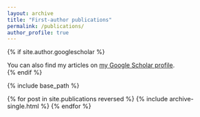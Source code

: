 ```yaml
---
layout: archive
title: "First-author publications"
permalink: /publications/
author_profile: true
---
```

{% if site.author.googlescholar %}
  <div class="wordwrap">You can also find my articles on <a href="{{site.author.googlescholar}}">my Google Scholar profile</a>.</div>
{% endif %}

{% include base_path %}

<div style="font-size: 0.9rem;">
  {% for post in site.publications reversed %}
    {% include archive-single.html %}
  {% endfor %}
</div>
